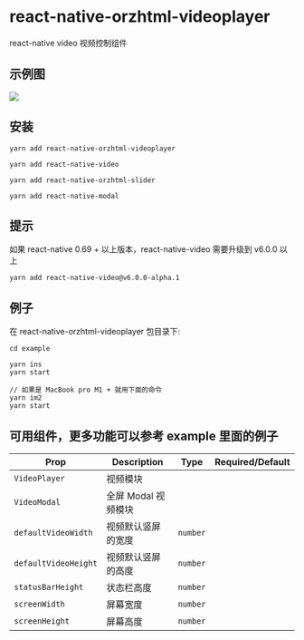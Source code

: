 # react-native-orzhtml-videoplayer

react-native video 视频控制组件

## 示例图

![](https://raw.githubusercontent.com/orzhtml/react-native-orzhtml-videoplayer/master/screenshots/1.gif)


## 安装

`yarn add react-native-orzhtml-videoplayer`

`yarn add react-native-video`

`yarn add react-native-orzhtml-slider`

`yarn add react-native-modal`

## 提示

如果 react-native 0.69 + 以上版本，react-native-video 需要升级到 v6.0.0 以上

`yarn add react-native-video@v6.0.0-alpha.1`

## 例子

在 react-native-orzhtml-videoplayer 包目录下:

```
cd example

yarn ins
yarn start

// 如果是 MacBook pro M1 + 就用下面的命令
yarn im2
yarn start
```

## 可用组件，更多功能可以参考 example 里面的例子

Prop | Description | Type | Required/Default
------ | ------ | ------ | ------
`VideoPlayer`|视频模块|      |
`VideoModal`|全屏 Modal 视频模块|      |
`defaultVideoWidth`|视频默认竖屏的宽度|`number`|
`defaultVideoHeight`|视频默认竖屏的高度|`number`|
`statusBarHeight`|状态栏高度|`number`
`screenWidth`|屏幕宽度|`number`
`screenHeight`|屏幕高度|`number`
